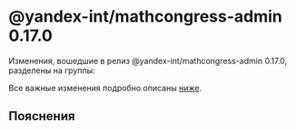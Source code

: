 # @yandex-int/mathcongress-admin 0.17.0

<!-- ЧЕЛОВЕЧЕСКОЕ ВСТУПЛЕНИЕ -->

Изменения, вошедшие в релиз @yandex-int/mathcongress-admin 0.17.0, разделены на группы:

Все важные изменения подробно описаны [ниже](#Пояснения).

## Пояснения

